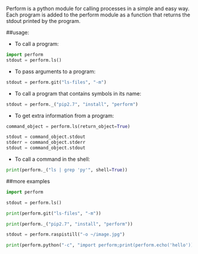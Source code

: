 Perform is a python module for calling processes in a simple and easy way.  Each program is added to the perform module as a function that returns the stdout printed by the program.

##usage:
- To call a program:

```python
import perform
stdout = perform.ls()
```

- To pass arguments to a program:

```python
stdout = perform.git("ls-files", "-m")
```

- To call a program that contains symbols in its name:

```python
stdout = perform._("pip2.7", "install", "perform")
```

- To get extra information from a program:

```python
command_object = perform.ls(return_object=True)

stdout = command_object.stdout
stderr = command_object.stderr
stdout = command_object.stdout
```

- To call a command in the shell:

```python
print(perform._("ls | grep 'py'", shell=True))
```

##more examples

```python
import perform

stdout = perform.ls()

print(perform.git("ls-files", "-m"))

print(perform._("pip2.7", "install", "perform"))

stdout = perform.raspistill("-o ~/image.jpg")

print(perform.python("-c", "import perform;print(perform.echo('hello'))")
```
